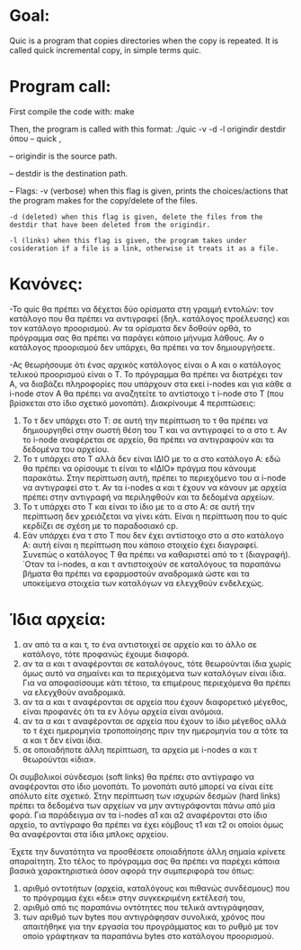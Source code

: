 # Goal:
Quic is a program that copies directories when the copy is repeated. It is called quick incremental copy, in simple terms quic.

# Program call:
  First compile the code with:
  make

  Then, the program is called with this format:
  ./quic -v -d -l origindir destdir όπου
  – quick ,

  – origindir is the source path. 

  – destdir is the destination path.


  – Flags:
    -v (verbose) when this flag is given, prints the choices/actions that the program makes for the copy/delete of the files.

    -d (deleted) when this flag is given, delete the files from the destdir that have been deleted from the origindir.

    -l (links) when this flag is given, the program takes under cosideration if a file is a link, otherwise it treats it as a file.


# Κανόνες:
-Το quic θα πρέπει να δέχεται δύο ορίσματα στη γραμμή εντολών: τον κατάλογο που θα πρέπει να αντιγραφεί
(δηλ. κατάλογος προέλευσης) και τον κατάλογο προορισμού. Αν τα ορίσματα δεν δοθούν ορθά, το πρόγραμμα
σας θα πρέπει να παράγει κάποιο μήνυμα λάθους. Αν ο κατάλογος προορισμού δεν υπάρχει, θα πρέπει να τον
δημιουργήσετε.

-Ας θεωρήσουμε ότι ένας αρχικός κατάλογος είναι ο Α και ο κατάλογος τελικού προορισμού είναι ο Τ. Το
πρόγραμμα θα πρέπει να διατρέχει τον Α, να διαβάζει πληροφορίες που υπάρχουν στα εκεί i-nodes και για
κάθε α i-node στον Α θα πρέπει να αναζητείτε το αντίστοιχο τ i-node στο Τ (που βρίσκεται στο ίδιο σχετικό
μονοπάτι). Διακρίνουμε 4 περιπτώσεις:
1. Το τ δεν υπάρχει στο Τ: σε αυτή την περίπτωση το τ θα πρέπει να δημιουργηθεί στην σωστή θέση του
Τ και να αντιγραφεί το α στο τ. Αν το i-node αναφέρεται σε αρχείο, θα πρέπει να αντιγραφούν και τα
δεδομένα του αρχείου.
2. Το τ υπάρχει στο Τ αλλά δεν είναι ΙΔΙΟ με το α στο κατάλογο Α: εδώ θα πρέπει να ορίσουμε τι είναι το
«ΙΔΙΟ» πράγμα που κάνουμε παρακάτω. Στην περίπτωση αυτή, πρέπει το περιεχόμενο του α i-node να
αντιγραφεί στο τ. Αν τα i-nodes α και τ έχουν να κάνουν με αρχεία πρέπει στην αντιγραφή να περιληφθούν
και τα δεδομένα αρχείων.
3. Το τ υπάρχει στο Τ και είναι το ίδιο με το α στο Α: σε αυτή την περίπτωση δεν χρειάζεται να γίνει κάτι.
Είναι η περίπτωση που το quic κερδίζει σε σχέση με το παραδοσιακό cp.
4. Εάν υπάρχει ένα τ στο Τ που δεν έχει αντίστοιχο στο α στο κατάλογο Α: αυτή είναι η περίπτωση που
κάποιο στοιχείο έχει διαγραφεί. Συνεπώς ο κατάλογος Τ θα πρέπει να καθαριστεί από το τ (διαγραφή).
΄Οταν τα i-nodes, α και τ αντιστοιχούν σε καταλόγους τα παραπάνω βήματα θα πρέπει να εφαρμοστούν αναδρομικά ώστε και τα υποκείμενα στοιχεία των καταλόγων να ελεγχθούν ενδελεχώς.

# Ίδια αρχεία:
1. αν από τα α και τ, το ένα αντιστοιχεί σε αρχείο και το άλλο σε κατάλογο, τότε προφανώς έχουμε διαφορά.
2. αν τα α και τ αναφέρονται σε καταλόγους, τότε θεωρούνται ίδια χωρίς όμως αυτό να σημαίνει και τα
περιεχόμενα των καταλόγων είναι ίδια. Για να αποφασίσουμε κάτι τέτοιο, τα επιμέρους περιεχόμενα θα
πρέπει να ελεγχθούν αναδρομικά.
3. αν τα α και τ αναφέρονται σε αρχεία που έχουν διαφορετικό μέγεθος, είναι προφανές ότι τα εν λόγω αρχεία
είναι ανόμοια.
4. αν τα α και τ αναφέρονται σε αρχεία που έχουν το ίδιο μέγεθος αλλά το τ έχει ημερομηνία τροποποίησης
πριν την ημερομηνία του α τότε τα α και τ δεν είναι ίδια.
5. σε οποιαδήποτε άλλη περίπτωση, τα αρχεία με i-nodes α και τ θεωρούνται «ίδια».

Οι συμβολικοί σύνδεσμοι (soft links) θα πρέπει στο αντίγραφο να
αναφέρονται στο ίδιο μονοπάτι. Το μονοπάτι αυτό μπορεί να είναι είτε απόλυτο είτε σχετικό. Στην περίπτωση
των ισχυρών δεσμών (hard links) πρέπει τα δεδομένα των αρχείων να μην αντιγράφονται πάνω από μία φορά.
Για παράδειγμα αν τα i-nodes α1 και α2 αναφέρονται στο ίδιο αρχείο, το αντίγραφο θα πρέπει να έχει κόμβους
τ1 και τ2 οι οποίοι όμως θα αναφέρονται στα ίδια μπλοκς αρχείου.


΄Εχετε την δυνατότητα να προσθέσετε οποιαδήποτε άλλη σημαία κρίνετε απαραίτητη.
Στο τέλος το πρόγραμμα σας θα πρέπει να παρέχει κάποια βασικά χαρακτηριστικά όσον αφορά την συμπεριφορά
του όπως:
1. αριθμό οντοτήτων (αρχεία, καταλόγους και πιθανώς συνδέσμους) που το πρόγραμμα έχει «δει» στην
συγκεκριμένη εκτέλεσή του,
2. αριθμό από τις παραπάνω οντότητες που τελικά αντιγράφησαν,
3. των αριθμό των bytes που αντιγράφησαν συνολικά, χρόνος που απαιτήθηκε για την εργασία του προγράμματος και το ρυθμό με τον οποίο γράφτηκαν τα παραπάνω bytes στο κατάλογου προορισμού.
